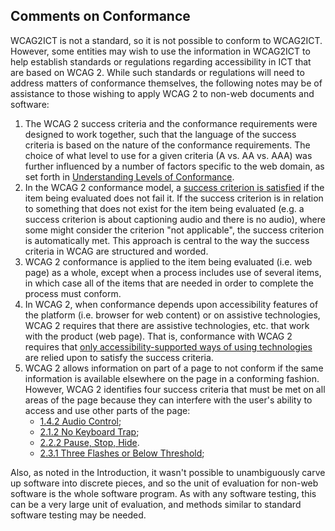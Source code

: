 Comments on Conformance
-----------------------

WCAG2ICT is not a standard, so it is not possible to conform to WCAG2ICT. However, some entities may wish to use the information in WCAG2ICT to help establish standards or regulations regarding accessibility in ICT that are based on WCAG 2. While such standards or regulations will need to address matters of conformance themselves, the following notes may be of assistance to those wishing to apply WCAG 2 to non-web documents and software:

1.  The WCAG 2 success criteria and the conformance requirements were designed to work together, such that the language of the success criteria is based on the nature of the conformance requirements. The choice of what level to use for a given criteria (A vs. AA vs. AAA) was further influenced by a number of factors specific to the web domain, as set forth in [Understanding Levels of Conformance](http://www.w3.org/WAI/WCAG22/Understanding/conformance#levels).
2.  In the WCAG 2 conformance model, a [success criterion is satisfied](#dfn-satisfies) if the item being evaluated does not fail it. If the success criterion is in relation to something that does not exist for the item being evaluated (e.g. a success criterion is about captioning audio and there is no audio), where some might consider the criterion "not applicable", the success criterion is automatically met. This approach is central to the way the success criteria in WCAG are structured and worded.
3.  WCAG 2 conformance is applied to the item being evaluated (i.e. web page) as a whole, except when a process includes use of several items, in which case all of the items that are needed in order to complete the process must conform.
4.  In WCAG 2, when conformance depends upon accessibility features of the platform (i.e. browser for web content) or on assistive technologies, WCAG 2 requires that there are assistive technologies, etc. that work with the product (web page).  That is, conformance with WCAG 2 requires that [only accessibility-supported ways of using technologies](https://www.w3.org/TR/WCAG22/#cc4) are relied upon to satisfy the success criteria.
5.  WCAG 2 allows information on part of a page to not conform if the same information is available elsewhere on the page in a conforming fashion. However, WCAG 2 identifies four success criteria that must be met on all areas of the page because they can interfere with the user's ability to access and use other parts of the page:
    *   [1.4.2 Audio Control](http://www.w3.org/TR/WCAG22/#audio-control);
    *   [2.1.2 No Keyboard Trap](http://www.w3.org/TR/WCAG22/#no-keyboard-trap);
    *   [2.2.2 Pause, Stop, Hide](http://www.w3.org/TR/WCAG22/#pause-stop-hide).
    *   [2.3.1 Three Flashes or Below Threshold](http://www.w3.org/TR/WCAG22/#three-flashes-or-below-threshold);

Also, as noted in the Introduction, it wasn't possible to unambiguously carve up software into discrete pieces, and so the unit of evaluation for non-web software is the whole software program. As with any software testing, this can be a very large unit of evaluation, and methods similar to standard software testing may be needed.
